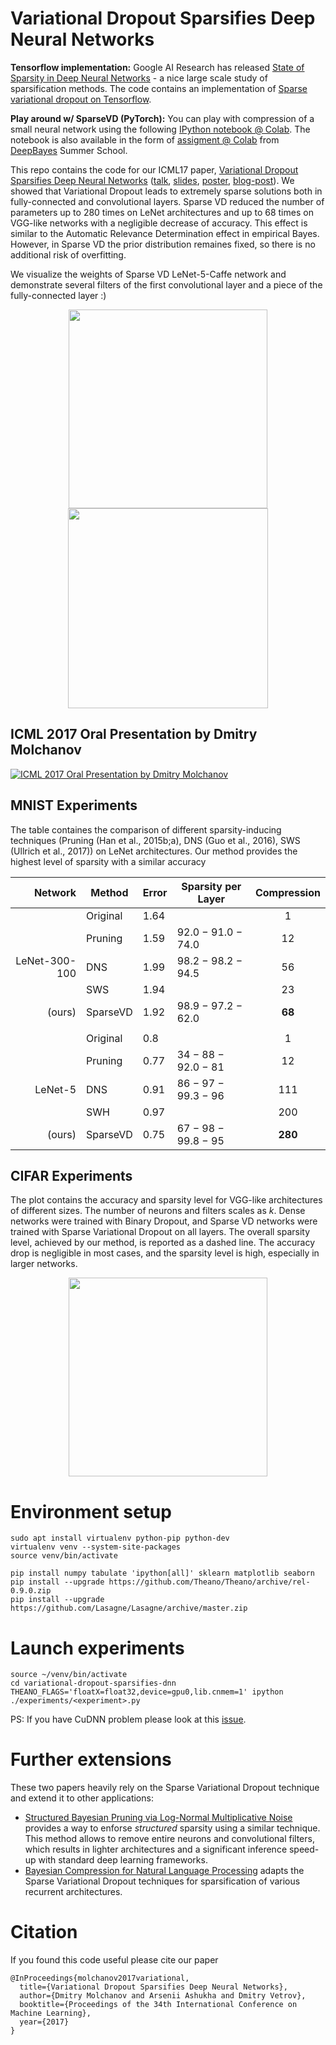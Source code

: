 # Variational Dropout Sparsifies Deep Neural Networks

**Tensorflow implementation:** Google AI Research has released [State of Sparsity in Deep Neural Networks](https://arxiv.org/abs/1902.09574) - a nice large scale study of sparsification methods. The code contains an implementation of [Sparse variational dropout on Tensorflow](https://github.com/google-research/google-research/blob/master/state_of_sparsity/layers/variational_dropout/nn.py#L585).

**Play around w/ SparseVD (PyTorch):** You can play with compression of a small neural network using the following [IPython notebook @ Colab](https://colab.research.google.com/github/senya-ashukha/sparse-vd-pytorch/blob/master/svdo-solution.ipynb). The notebook is also available in the form of [assigment @ Colab](https://colab.research.google.com/github/bayesgroup/deepbayes-2019/blob/master/seminars/day6/SparseVD-assignment-colab.ipynb) from [DeepBayes](https://deepbayes.ru/) Summer School.

This repo contains the code for our ICML17 paper, [Variational Dropout Sparsifies Deep Neural Networks](https://arxiv.org/abs/1701.05369) ([talk](https://vimeo.com/238221185), [slides](https://docs.google.com/presentation/d/1Lg86MnGbksn3AtehADxSG-FcrbT2DMmGmjHUqG-EQYw/edit?usp=sharing), [poster](http://ars-ashuha.ru/pdf/vdsdnn/svdo-poster.pdf), [blog-post](https://research.yandex.com/news/yandex-at-icml-2017-variational-dropout-sparsifies-deep-neural-networks)). 
We showed that Variational Dropout leads to extremely sparse solutions both in fully-connected and convolutional layers. 
Sparse VD reduced the number of parameters up to 280 times on LeNet architectures and up to 68 times on VGG-like networks with a negligible decrease of accuracy. 
This effect is similar to the Automatic Relevance Determination effect in empirical Bayes.
However, in Sparse VD the prior distribution remaines fixed, so there is no additional risk of overfitting.

We visualize the weights of Sparse VD LeNet-5-Caffe network and demonstrate several filters of the first convolutional layer and a piece of the fully-connected layer :)

<p align="center">
<img height="318" src="http://senya-ashukha.github.io/pdf/vdsdnn/conv.gif"/>
<img height="320" src="http://senya-ashukha.github.io/pdf/vdsdnn/fc.gif"/>
</p>

## ICML 2017 Oral Presentation by Dmitry Molchanov

[![ICML 2017 Oral Presentation by Dmitry Molchanov](http://senya-ashukha.github.io/images/icml2017-oral.png)](https://vimeo.com/238221185)

## MNIST Experiments 

The table containes the comparison of different sparsity-inducing techniques (Pruning (Han et al., 2015b;a), DNS (Guo et al., 2016), SWS (Ullrich et al., 2017)) on LeNet architectures.
Our method provides the highest level of sparsity with a similar accuracy

| Network       | Method   | Error | Sparsity per Layer  |  Compression |
| -------------: | -------- | ----- | ------------------- | :--------------: |
|               | Original | 1.64  |                     | 1              |
|               | Pruning  | 1.59  | 92.0 − 91.0 − 74.0  | 12             |
| LeNet-300-100 | DNS      | 1.99  | 98.2 − 98.2 − 94.5  | 56             |
|               | SWS      | 1.94  |                     | 23             |
| (ours)        | SparseVD | 1.92  | 98.9 − 97.2 − 62.0  | **68**         |
||||||
|               | Original | 0.8   |                     | 1              |
|               | Pruning  | 0.77  | 34 − 88 − 92.0 − 81 | 12             |
| LeNet-5       | DNS      | 0.91  | 86 − 97 − 99.3 − 96 | 111            |
|               | SWH      | 0.97  |                     | 200            |
| (ours)        | SparseVD | 0.75  | 67 − 98 − 99.8 − 95 | **280**        |


## CIFAR Experiments

The plot contains the accuracy and sparsity level for VGG-like architectures of different sizes.
The number of neurons and filters scales as _k_.
Dense networks were trained with Binary Dropout, and Sparse VD networks were trained with Sparse Variational Dropout on all layers.
The overall sparsity level, achieved by our method, is reported as a dashed line.
The accuracy drop is negligible in most cases, and the sparsity level is high, especially in larger networks.

<p align="center">
<img height="318" src="http://senya-ashukha.github.io/pdf/vdsdnn/vgg.png"/>
</p>

# Environment setup

```(bash)
sudo apt install virtualenv python-pip python-dev
virtualenv venv --system-site-packages
source venv/bin/activate

pip install numpy tabulate 'ipython[all]' sklearn matplotlib seaborn  
pip install --upgrade https://github.com/Theano/Theano/archive/rel-0.9.0.zip
pip install --upgrade https://github.com/Lasagne/Lasagne/archive/master.zip
```

# Launch experiments 

```(bash)
source ~/venv/bin/activate
cd variational-dropout-sparsifies-dnn
THEANO_FLAGS='floatX=float32,device=gpu0,lib.cnmem=1' ipython ./experiments/<experiment>.py
```

PS: If you have CuDNN problem please look at this [issue](https://github.com/ars-ashuha/variational-dropout-sparsifies-dnn/issues/3).

# Further extensions

These two papers heavily rely on the Sparse Variational Dropout technique and extend it to other applications:
* [Structured Bayesian Pruning via Log-Normal Multiplicative Noise](https://arxiv.org/abs/1705.07283) provides a way to enforse _structured_ sparsity using a similar technique. This method allows to remove entire neurons and convolutional filters, which results in lighter architectures and a significant inference speed-up with standard deep learning frameworks.
* [Bayesian Compression for Natural Language Processing](https://arxiv.org/abs/1810.10927) adapts the Sparse Variational Dropout techniques for sparsification of various recurrent architectures. 

# Citation

If you found this code useful please cite our paper
```
@InProceedings{molchanov2017variational,
  title={Variational Dropout Sparsifies Deep Neural Networks},
  author={Dmitry Molchanov and Arsenii Ashukha and Dmitry Vetrov},
  booktitle={Proceedings of the 34th International Conference on Machine Learning},
  year={2017}
}
```
